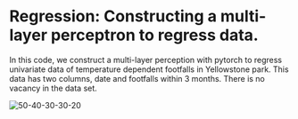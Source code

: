 # Regression: Constructing a multi-layer perceptron to regress data.
In this code, we construct a multi-layer perception with pytorch to regress univariate data of temperature dependent footfalls in Yellowstone park. This data has two columns, date and footfalls within 3 months. There is no vacancy in the data set. 


![50-40-30-30-20](https://user-images.githubusercontent.com/94772017/153746902-00e937d7-e562-4880-b067-efd4d8b2ce23.png)
